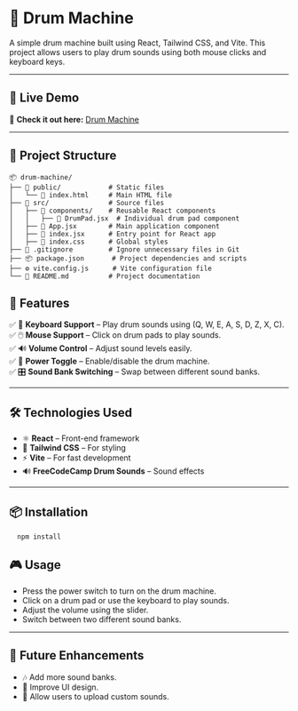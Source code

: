 # 🥁 Drum Machine

A simple drum machine built using React, Tailwind CSS, and Vite. This project allows users to play drum sounds using both mouse clicks and keyboard keys.

---

## 🌟 Live Demo  
🔗 **Check it out here:** [Drum Machine](https://drummachine67.netlify.app/)

---

## 📂 Project Structure  

```
📦 drum-machine/
├── 📂 public/            # Static files
│   └── 📄 index.html     # Main HTML file
├── 📂 src/               # Source files
│   ├── 📂 components/    # Reusable React components
│   │   ├── 🎵 DrumPad.jsx  # Individual drum pad component
│   ├── 📄 App.jsx        # Main application component
│   ├── 📄 index.jsx      # Entry point for React app
│   ├── 🎨 index.css      # Global styles
├── 📄 .gitignore         # Ignore unnecessary files in Git
├── 📦 package.json       # Project dependencies and scripts
├── ⚙️ vite.config.js      # Vite configuration file
└── 📖 README.md          # Project documentation
```

## 🚀 Features  

✅ 🎹 **Keyboard Support** – Play drum sounds using (Q, W, E, A, S, D, Z, X, C).  
✅ 🖱️ **Mouse Support** – Click on drum pads to play sounds.  
✅ 🔊 **Volume Control** – Adjust sound levels easily.  
✅ 🔄 **Power Toggle** – Enable/disable the drum machine.  
✅ 🎛️ **Sound Bank Switching** – Swap between different sound banks.  

---

## 🛠️ Technologies Used  

- ⚛️ **React** – Front-end framework  
- 🎨 **Tailwind CSS** – For styling  
- ⚡ **Vite** – For fast development  
- 🔊 **FreeCodeCamp Drum Sounds** – Sound effects  

---
## 📦 Installation
```
  npm install
```

## 🎮 Usage
- Press the power switch to turn on the drum machine.
- Click on a drum pad or use the keyboard to play sounds.
- Adjust the volume using the slider.
- Switch between two different sound banks.

---

## 🔧 Future Enhancements
- 🎶 Add more sound banks.
- 🎨 Improve UI design.
- 🎼 Allow users to upload custom sounds.
